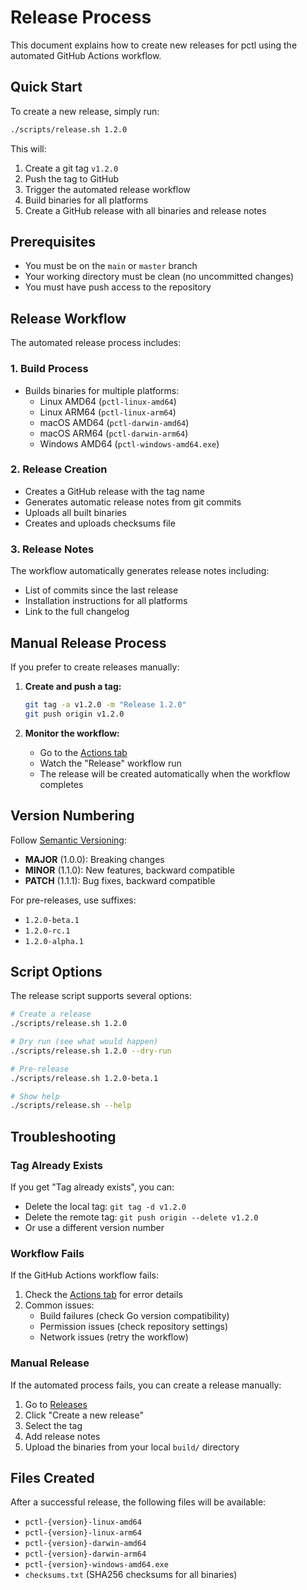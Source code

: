 # Release Process

This document explains how to create new releases for pctl using the automated GitHub Actions workflow.

## Quick Start

To create a new release, simply run:

```bash
./scripts/release.sh 1.2.0
```

This will:
1. Create a git tag `v1.2.0`
2. Push the tag to GitHub
3. Trigger the automated release workflow
4. Build binaries for all platforms
5. Create a GitHub release with all binaries and release notes

## Prerequisites

- You must be on the `main` or `master` branch
- Your working directory must be clean (no uncommitted changes)
- You must have push access to the repository

## Release Workflow

The automated release process includes:

### 1. Build Process
- Builds binaries for multiple platforms:
  - Linux AMD64 (`pctl-linux-amd64`)
  - Linux ARM64 (`pctl-linux-arm64`)
  - macOS AMD64 (`pctl-darwin-amd64`)
  - macOS ARM64 (`pctl-darwin-arm64`)
  - Windows AMD64 (`pctl-windows-amd64.exe`)

### 2. Release Creation
- Creates a GitHub release with the tag name
- Generates automatic release notes from git commits
- Uploads all built binaries
- Creates and uploads checksums file

### 3. Release Notes
The workflow automatically generates release notes including:
- List of commits since the last release
- Installation instructions for all platforms
- Link to the full changelog

## Manual Release Process

If you prefer to create releases manually:

1. **Create and push a tag:**
   ```bash
   git tag -a v1.2.0 -m "Release 1.2.0"
   git push origin v1.2.0
   ```

2. **Monitor the workflow:**
   - Go to the [Actions tab](https://github.com/deviantony/pctl/actions)
   - Watch the "Release" workflow run
   - The release will be created automatically when the workflow completes

## Version Numbering

Follow [Semantic Versioning](https://semver.org/):
- **MAJOR** (1.0.0): Breaking changes
- **MINOR** (1.1.0): New features, backward compatible
- **PATCH** (1.1.1): Bug fixes, backward compatible

For pre-releases, use suffixes:
- `1.2.0-beta.1`
- `1.2.0-rc.1`
- `1.2.0-alpha.1`

## Script Options

The release script supports several options:

```bash
# Create a release
./scripts/release.sh 1.2.0

# Dry run (see what would happen)
./scripts/release.sh 1.2.0 --dry-run

# Pre-release
./scripts/release.sh 1.2.0-beta.1

# Show help
./scripts/release.sh --help
```

## Troubleshooting

### Tag Already Exists
If you get "Tag already exists", you can:
- Delete the local tag: `git tag -d v1.2.0`
- Delete the remote tag: `git push origin --delete v1.2.0`
- Or use a different version number

### Workflow Fails
If the GitHub Actions workflow fails:
1. Check the [Actions tab](https://github.com/deviantony/pctl/actions) for error details
2. Common issues:
   - Build failures (check Go version compatibility)
   - Permission issues (check repository settings)
   - Network issues (retry the workflow)

### Manual Release
If the automated process fails, you can create a release manually:
1. Go to [Releases](https://github.com/deviantony/pctl/releases)
2. Click "Create a new release"
3. Select the tag
4. Add release notes
5. Upload the binaries from your local `build/` directory

## Files Created

After a successful release, the following files will be available:
- `pctl-{version}-linux-amd64`
- `pctl-{version}-linux-arm64`
- `pctl-{version}-darwin-amd64`
- `pctl-{version}-darwin-arm64`
- `pctl-{version}-windows-amd64.exe`
- `checksums.txt` (SHA256 checksums for all binaries)
